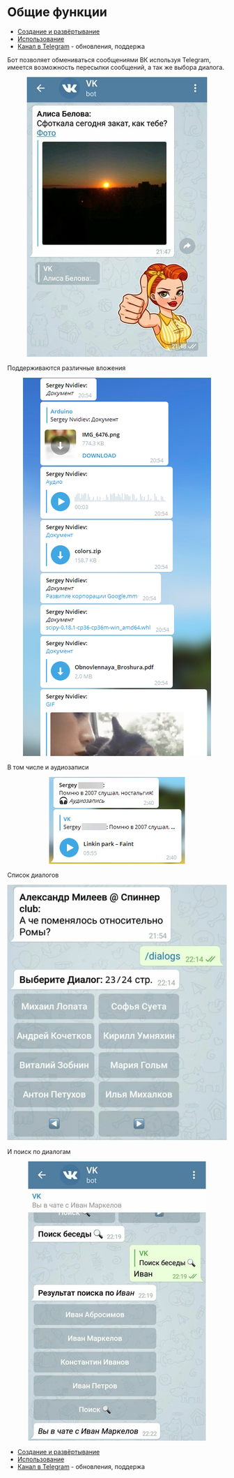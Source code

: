 # Общие функции

- [Создание и развёртывание](installation/README.md)
- [Использование](usage/README.md)
- [Канал в Telegram](https://t.me/tg_vk) - обновления, поддержа

Бот позволяет обмениваться сообщениями ВК используя Telegram, имеется возможность пересылки сообщений, а так же выбора диалога.
<p align="center"><img src ="assets/rsz_sunset (1).jpg" /></p>

Поддерживаются различные вложения

<p align="center"><img src ="assets/documents.PNG" /></p>


В том числе и аудиозаписи
<p align="center"><img src ="assets/vk_music.jpg" /></p>

Список диалогов
<p align="center"><img src ="assets/rsz_dialogs (1).jpg" /></p>

И поиск по диалогам

<p align="center"><img src ="assets/rsz_search (1).jpg" /></p>

- [Создание и развёртывание](installation/README.md)
- [Использование](usage/README.md)
- [Канал в Telegram](https://t.me/tg_vk) - обновления, поддержа
